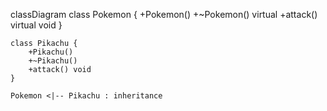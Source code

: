 
classDiagram
    class Pokemon {
        +Pokemon()
        +~Pokemon() virtual
        +attack() virtual void
    }
    
    class Pikachu {
        +Pikachu()
        +~Pikachu()
        +attack() void
    }
    
    Pokemon <|-- Pikachu : inheritance
